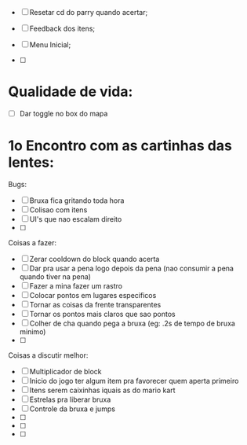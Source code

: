 - [ ] Resetar cd do parry quando acertar;
- [ ] Feedback dos itens;
- [ ] Menu Inicial;

- [ ] 

Qualidade de vida:
=================
- [ ] Dar toggle no box do mapa


1o Encontro com as cartinhas das lentes:
========================================

Bugs:
- [ ] Bruxa fica gritando toda hora
- [ ] Colisao com itens
- [ ] UI's que nao escalam direito
- [ ] 

Coisas a fazer: 
- [ ] Zerar cooldown do block quando acerta
- [ ] Dar pra usar a pena logo depois da pena (nao consumir a pena quando tiver na pena)
- [ ] Fazer a mina fazer um rastro
- [ ] Colocar pontos em lugares especificos
- [ ] Tornar as coisas da frente transparentes
- [ ] Tornar os pontos mais claros que sao pontos
- [ ] Colher de cha quando pega a bruxa (eg: .2s de tempo de bruxa minimo)
- [ ]

Coisas a discutir melhor:
- [ ] Multiplicador de block
- [ ] Inicio do jogo ter algum item pra favorecer quem aperta primeiro
- [ ] Itens serem caixinhas iquais as do mario kart
- [ ] Estrelas pra liberar bruxa
- [ ] Controle da bruxa e jumps
- [ ]
- [ ]
- [ ]




